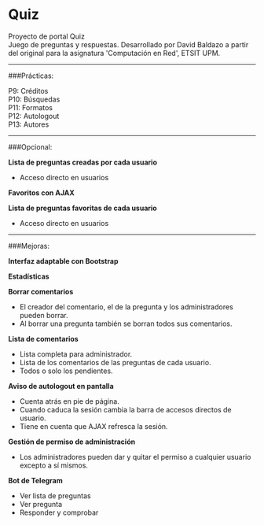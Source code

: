 # Quiz
Proyecto de portal Quiz  
Juego de preguntas y respuestas. 
Desarrollado por David Baldazo a partir del original para la asignatura 'Computación en Red', ETSIT UPM.  

---

###Prácticas:  

  P9: Créditos  
  P10: Búsquedas  
  P11: Formatos  
  P12: Autologout  
  P13: Autores 

--- 

###Opcional:  

__Lista de preguntas creadas por cada usuario__

  * Acceso directo en usuarios

__Favoritos con AJAX__

__Lista de preguntas favoritas de cada usuario__

  * Acceso directo en usuarios

--- 

###Mejoras:  

__Interfaz adaptable con Bootstrap__

__Estadísticas__

__Borrar comentarios__
  * El creador del comentario, el de la pregunta y los administradores pueden borrar.
  * Al borrar una pregunta también se borran todos sus comentarios.

__Lista de comentarios__
  * Lista completa para administrador.
  * Lista de los comentarios de las preguntas de cada usuario.
  * Todos o solo los pendientes.

__Aviso de autologout en pantalla__

  * Cuenta atrás en pie de página.
  * Cuando caduca la sesión cambia la barra de accesos directos de usuario.
  * Tiene en cuenta que AJAX refresca la sesión.

__Gestión de permiso de administración__
  * Los administradores pueden dar y quitar el permiso a cualquier usuario excepto a sí mismos.

__Bot de Telegram__

  * Ver lista de preguntas  
  * Ver pregunta  
  * Responder y comprobar  

